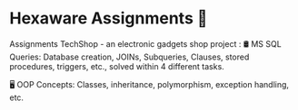 # Hexaware Assignments 📌

 Assignments
TechShop - an electronic gadgets shop project :
🛢️ MS SQL Queries: Database creation, JOINs, Subqueries, Clauses, stored procedures, triggers, etc., solved within 4 different tasks.

🖥️ OOP Concepts: Classes, inheritance, polymorphism, exception handling, etc.
